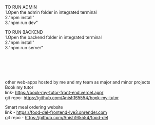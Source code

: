 TO RUN ADMIN<br/>
1.Open the admin folder in integrated terminal<br/>
2."npm install"<br/>
3."npm run dev"<br/>

TO RUN BACKEND<br/>
1.Open the backend folder in integrated terminal<br/>
2."npm install"<br/>
3."npm run server"<br/>


<br/>
<br/>
<br/>
<br/>






other web-apps hosted by me and my team as major and minor projects<br/>
Book my tutor <br/>
link- https://book-my-tutor-front-end.vercel.app/<br/>
git repo- https://github.com/Anish165554/book-my-tutor<br/>

Smart meal ordering website<br/>
link - https://food-del-frontend-lve3.onrender.com<br/>
git repo - https://github.com/Anish165554/food-del<br/>
